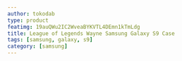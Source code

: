 ```yaml
---
author: tokodab
type: product
featimg: 19auQWu2IC2WveaBYKVTL4DEmn1kTmLdg
title: League of Legends Wayne Samsung Galaxy S9 Case
tags: [samsung, galaxy, s9]
category: [samsung]
---
```

